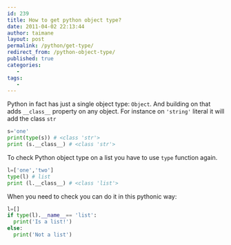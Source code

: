 ```yaml
---
id: 239
title: How to get python object type?
date: 2011-04-02 22:13:44
author: taimane
layout: post
permalink: /python/get-type/
redirect_from: /python-object-type/
published: true
categories:
   -
tags:
   -
---
```

Python in fact has just a single object type: `Object`. And building on that adds `__class__` property on any object. For instance on `'string'` literal it will add the class `str`

```python
s='one'
print(type(s)) # <class 'str'>
print (s.__class__) # <class 'str'>
```


To check Python object type on a list you have to use `type` function again.

```python
l=['one','two']
type(l) # list
print (l.__class__) # <class 'list'>
```

When you need to check you can do it in this pythonic way:

```python
l=[]
if type(l).__name__== 'list': 
  print('Is a list!')
else: 
  print('Not a list')
```

